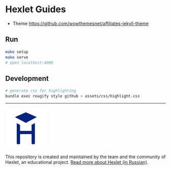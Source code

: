 # Hexlet Guides

* Theme https://github.com/wowthemesnet/affiliates-jekyll-theme

## Run

```sh
make setup
make serve
# open localhost:4000
```

## Development

```sh
# generate css for highlighting
bundle exec rougify style github > assets/css/highlight.css
```

---

[![Hexlet Ltd. logo](https://raw.githubusercontent.com/Hexlet/assets/master/images/hexlet_logo128.png)](https://ru.hexlet.io/pages/about?utm_source=github&utm_medium=link&utm_campaign=exercises-javascript)

This repository is created and maintained by the team and the community of Hexlet, an educational project. [Read more about Hexlet (in Russian)](https://ru.hexlet.io/pages/about?utm_source=github&utm_medium=link&utm_campaign=exercises-javascript).
